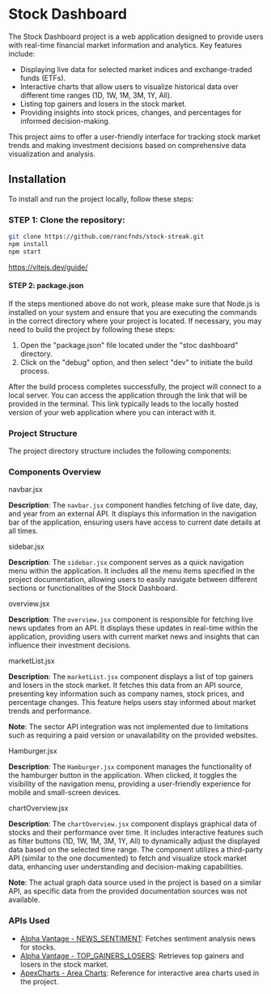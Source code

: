# Stock Dashboard

The Stock Dashboard project is a web application designed to provide users with real-time financial market information and analytics. Key features include:

- Displaying live data for selected market indices and exchange-traded funds (ETFs).
- Interactive charts that allow users to visualize historical data over different time ranges (1D, 1W, 1M, 3M, 1Y, All).
- Listing top gainers and losers in the stock market.
- Providing insights into stock prices, changes, and percentages for informed decision-making.

This project aims to offer a user-friendly interface for tracking stock market trends and making investment decisions based on comprehensive data visualization and analysis.

## Installation

To install and run the project locally, follow these steps:

### STEP 1: Clone the repository:

```bash
git clone https://github.com/rancfnds/stock-streak.git
npm install
npm start
```

https://vitejs.dev/guide/

#### STEP 2: package.json

If the steps mentioned above do not work, please make sure that Node.js is installed on your system and ensure that you are executing the commands in the correct directory where your project is located. If necessary, you may need to build the project by following these steps:

1. Open the "package.json" file located under the "stoc dashboard" directory.
2. Click on the "debug" option, and then select "dev" to initiate the build process.

After the build process completes successfully, the project will connect to a local server. You can access the application through the link that will be provided in the terminal. This link typically leads to the locally hosted version of your web application where you can interact with it.

### Project Structure

The project directory structure includes the following components:

### Components Overview

navbar.jsx

**Description**:
The `navbar.jsx` component handles fetching of live date, day, and year from an external API. It displays this information in the navigation bar of the application, ensuring users have access to current date details at all times.

sidebar.jsx

**Description**:
The `sidebar.jsx` component serves as a quick navigation menu within the application. It includes all the menu items specified in the project documentation, allowing users to easily navigate between different sections or functionalities of the Stock Dashboard.

overview.jsx

**Description**:
The `overview.jsx` component is responsible for fetching live news updates from an API. It displays these updates in real-time within the application, providing users with current market news and insights that can influence their investment decisions.

marketList.jsx

**Description**:
The `marketList.jsx` component displays a list of top gainers and losers in the stock market. It fetches this data from an API source, presenting key information such as company names, stock prices, and percentage changes. This feature helps users stay informed about market trends and performance.

**Note**:
The sector API integration was not implemented due to limitations such as requiring a paid version or unavailability on the provided websites.

Hamburger.jsx

**Description**:
The `Hamburger.jsx` component manages the functionality of the hamburger button in the application. When clicked, it toggles the visibility of the navigation menu, providing a user-friendly experience for mobile and small-screen devices.

chartOverview.jsx

**Description**:
The `chartOverview.jsx` component displays graphical data of stocks and their performance over time. It includes interactive features such as filter buttons (1D, 1W, 1M, 3M, 1Y, All) to dynamically adjust the displayed data based on the selected time range. The component utilizes a third-party API (similar to the one documented) to fetch and visualize stock market data, enhancing user understanding and decision-making capabilities.

**Note**:
The actual graph data source used in the project is based on a similar API, as specific data from the provided documentation sources was not available.

### APIs Used

- [Alpha Vantage - NEWS_SENTIMENT](https://www.alphavantage.co/query?function=NEWS_SENTIMENT&tickers=AAPL&apikey=demo): Fetches sentiment analysis news for stocks.
- [Alpha Vantage - TOP_GAINERS_LOSERS](https://www.alphavantage.co/query?function=TOP_GAINERS_LOSERS&apikey=demo): Retrieves top gainers and losers in the stock market.
- [ApexCharts - Area Charts](https://apexcharts.com/javascript-chart-demos/area-charts/spline/): Reference for interactive area charts used in the project.
